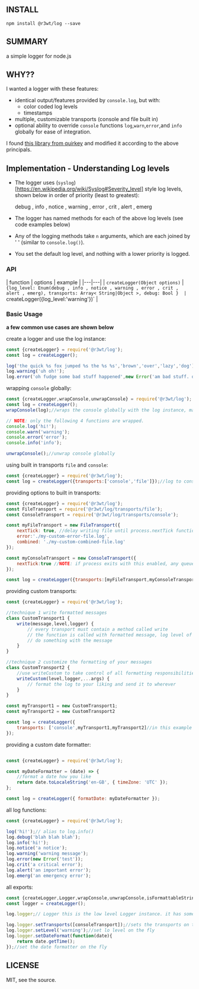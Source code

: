 ## INSTALL

`npm install @r3wt/log --save`

## SUMMARY

a simple logger for node.js

## WHY??

I wanted a logger with these features:
- identical output/features provided by `console.log`, but with:
  - color coded log levels 
  - timestamps
- multiple, customizable transports (console and file built in)
- optional ability to override `console` functions `log`,`warn`,`error`,and `info` globally for ease of integration.

I found [this library from quirkey](https://github.com/quirkey/node-logger) and modified it according to the above principals.

## Implementation - Understanding Log levels

- The logger uses (`syslog`)[https://en.wikipedia.org/wiki/Syslog#Severity_level] style log levels, shown below in order of priority (least to greatest):

    debug , info , notice , warning , error , crit , alert , emerg

- The logger has named methods for each of the above log levels (see code examples below)
- Any of the logging methods take `n` arguments, which are each joined by ' ' (similar to `console.log()`).
- You set the default log level, and nothing with a lower priority is logged. 

### API

| function  |  options  | example |
|---|---|
| `createLogger(Object options)`  | `{log_level: Enum(debug , info , notice , warning , error , crit , alert , emerg), transports: Array< String|Object >, debug: Bool }  | `createLogger({log_level:'warning'})` |

### Basic Usage

**a few common use cases are shown below**

create a logger and use the log instance:
```js
const {createLogger} = require('@r3wt/log');
const log = createLogger();

log('the quick %s fox jumped %s the %s %s','brown','over','lazy','dog');//default level is info. 
log.warning('uh oh!');
log.error('oh fudge some bad stuff happened',new Error('am bad stuff. did happen'),{someOtherData:true});// works just like the console, you get the point right?

```


wrapping `console` globally:
```js
const {createLogger,wrapConsole,unwrapConsole} = require('@r3wt/log');
const log = createLogger();
wrapConsole(log);//wraps the console globally with the log instance, making integration into large existing project less painful

// NOTE: only the following 4 functions are wrapped. 
console.log('hi!');
console.warn('warning');
console.error('error');
console.info('info');

unwrapConsole();//unwrap console globally

```


using built in transports `file` and `console`:

```js
const {createLogger} = require('@r3wt/log');
const log = createLogger({transports:['console','file']});//log to console and file. file logger defaults to `process.cwd()` with file names `combined.log` and `error.log` respectively.

```


providing options to built in transports:
```js
const {createLogger} = require('@r3wt/log');
const FileTransport = require('@r3wt/log/transports/file');
const ConsoleTransport = require('@r3wt/log/transports/console');

const myFileTransport = new FileTransport({
    nextTick: true, //delay writing file until process.nextTick function queue is processed
    error:'./my-custom-error-file.log',
    combined: './my-custom-combined-file.log'
});

const myConsoleTransport = new ConsoleTransport({
    nextTick:true //NOTE: if process exits with this enabled, any queued writes to stderr/stdout will be lost. 
});

const log = createLogger({transports:[myFileTransport,myConsoleTransport]});
```


providing custom transports:
```js
const {createLogger} = require('@r3wt/log');

//technique 1 write formatted messages
class CustomTransport1 {
    write(message,level,logger) {
        // every transport must contain a method called write
        // the function is called with formatted message, log level of message, and the logger instance
        // do something with the message
    }
}

//technique 2 customize the formatting of your messages
class CustomTransport2 {
    //use writeCustom to take control of all formatting responsibilities
    writeCustom(level,logger,...args) {
        // format the log to your liking and send it to wherever
    }
}

const myTransport1 = new CustomTransport1;
const myTransport2 = new CustomTransport2

const log = createLogger({
    transports: ['console',myTransport1,myTransport2]//in this example we keep the default console and add our custom Transports as well
});
```


providing a custom date formatter:

```js

const {createLogger} = require('@r3wt/log');

const myDateFormatter = (date) => {
    //format a date how you like
    return date.toLocaleString('en-GB', { timeZone: 'UTC' });
};

const log = createLogger({ formatDate: myDateFormatter });
```

all log functions:
```js
const {createLogger} = require('@r3wt/log');

log('hi!');// alias to log.info()
log.debug('blah blah blah');
log.info('hi!');
log.notice('a notice');
log.warning('warning message');
log.error(new Error('test'));
log.crit('a critical error');
log.alert('an important error');
log.emerg('an emergency error');
```


all exports:
```js
const {createLogger,Logger,wrapConsole,unwrapConsole,isFormattableString} = require('@r3wt/log');
const logger = createLogger();

log.logger;// Logger this is the low level Logger instance. it has some functions you can call directly

log.logger.setTransports([consoleTransport]);//sets the transports on the fly
log.logger.setLevel('warning');//set lo level on the fly
log.logger.setDateFormat(function(date){
    return date.getTime();
});//set the date formatter on the fly

```



## LICENSE

MIT, see the source.